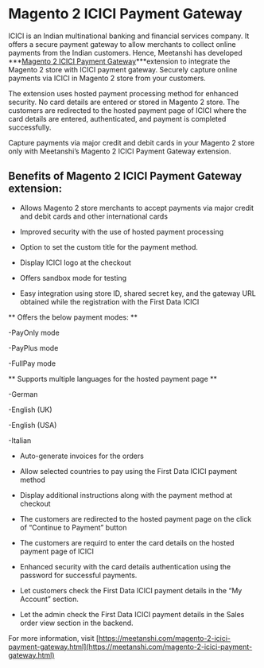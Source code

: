 # Magento 2 ICICI Payment Gateway

ICICI is an Indian multinational banking and financial services company. It offers a secure payment gateway to allow merchants to collect online payments from the Indian customers. Hence, Meetanshi has developed  ***[Magento 2 ICICI Payment Gateway](https://meetanshi.com/magento-2-icici-payment-gateway.html)***extension to integrate the Magento 2 store with ICICI payment gateway. Securely capture online payments via ICICI in Magento 2 store from your customers.

The extension uses hosted payment processing method for enhanced security. No card details are entered or stored in Magento 2 store. The customers are redirected to the hosted payment page of ICICI where the card details are entered, authenticated, and payment is completed successfully.

Capture payments via major credit and debit cards in your Magento 2 store only with Meetanshi’s Magento 2 ICICI Payment Gateway extension.

##  Benefits of Magento 2 ICICI Payment Gateway extension:

* Allows Magento 2 store merchants to accept payments via major credit and debit cards and other international cards

* Improved security with the use of hosted payment processing

* Option to set the custom title for the payment method.

* Display ICICI logo at the checkout

* Offers sandbox mode for testing

* Easy integration using store ID, shared secret key, and the gateway URL obtained while the registration with the First Data ICICI

** Offers the below payment modes: **

-PayOnly mode

-PayPlus mode

-FullPay mode

** Supports multiple languages for the hosted payment page **

-German

-English (UK)

-English (USA)

-Italian

* Auto-generate invoices for the orders

* Allow selected countries to pay using the First Data ICICI payment method

* Display additional instructions along with the payment method at checkout

* The customers are redirected to the hosted payment page on the click of “Continue to Payment” button

* The customers are requird to enter the card details on the hosted payment page of ICICI

* Enhanced security with the card details authentication using the password for successful payments.

* Let customers check the First Data ICICI payment details in the “My Account” section.

* Let the admin check the First Data ICICI payment details in the Sales order view section in the backend.

For more information, visit [https://meetanshi.com/magento-2-icici-payment-gateway.html](https://meetanshi.com/magento-2-icici-payment-gateway.html)


